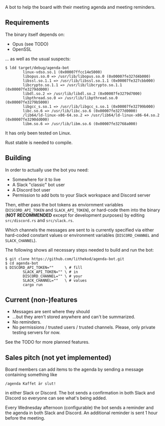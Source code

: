 A bot to help the board with their meeting agenda and meeting
reminders.

## Requirements

The binary itself depends on:

- Opus (see TODO)
- OpenSSL

... as well as the usual suspects:

```
$ ldd target/debug/agenda-bot
        linux-vdso.so.1 (0x00007ffcc14e5000)
        libopus.so.0 => /usr/lib/libopus.so.0 (0x00007fe327d4b000)
        libssl.so.1.1 => /usr/lib/libssl.so.1.1 (0x00007fe327cbb000)
        libcrypto.so.1.1 => /usr/lib/libcrypto.so.1.1 (0x00007fe3279dd000)
        libdl.so.2 => /usr/lib/libdl.so.2 (0x00007fe3279d7000)
        libpthread.so.0 => /usr/lib/libpthread.so.0 (0x00007fe3279b5000)
        libgcc_s.so.1 => /usr/lib/libgcc_s.so.1 (0x00007fe32799b000)
        libc.so.6 => /usr/lib/libc.so.6 (0x00007fe3277d0000)
        /lib64/ld-linux-x86-64.so.2 => /usr/lib64/ld-linux-x86-64.so.2 (0x00007fe3290dd000)
        libm.so.6 => /usr/lib/libm.so.6 (0x00007fe32768a000)
```

It has only been tested on Linux.

Rust stable is needed to compile.

## Building

In order to actually use the bot you need:

- Somewhere for it to live
- A Slack "classic" bot user
- A Discord bot user
- Permission to add bots to your Slack workspace and Discord server

Then, either pass the bot tokens as enviornment variables (`DISCORD_API_TOKEN` and
`SLACK_API_TOKEN`), or hard-code them into the binary (**NOT RECOMMENDED**
except for development purposes) by editing `src/discord.rs` and `src/slack.rs`.

Which channels the messages are sent to is currently specified via either
hard-coded constant values or environment variables (`DISCORD_CHANNEL` and
`SLACK_CHANNEL`).

The following shows all necessary steps needed to build and run the bot:

```shell
$ git clone https://github.com/lithekod/agenda-bot.git
$ cd agenda-bot
$ DISCORD_API_TOKEN=""     \ # fill
        SLACK_API_TOKEN="" \ # in
        DISCORD_CHANNEL="" \ # your
        SLACK_CHANNEL=""   \ # values
        cargo run
```

## Current (non-)features

- Messages are sent where they should
- ...but they aren't stored anywhere and can't be summarized.
- No reminders.
- No permissions / trusted users / trusted channels. Please, only private
  testing servers for now.

See the TODO for more planned features.

## Sales pitch (not yet implemented)

Board members can add items to the agenda by sending a message
containing something like

```
/agenda Kaffet är slut!
```

in either Slack or Discord. The bot sends a confirmation in both Slack
and Discord so everyone can see what's being added.

Every Wednesday afternoon (configurable) the bot sends a reminder and the agenda
in both Slack and Discord. An additional reminder is sent 1 hour before the
meeting.
